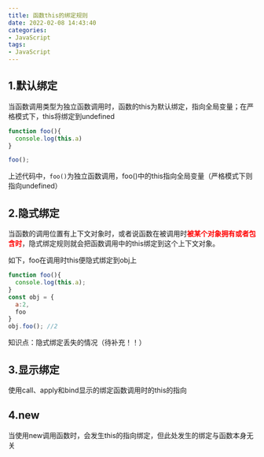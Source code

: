 ```yaml
---
title: 函数this的绑定规则
date: 2022-02-08 14:43:40
categories:
- JavaScript
tags:
- JavaScript
---
```


## 1.默认绑定
当函数调用类型为独立函数调用时，函数的this为默认绑定，指向全局变量；在严格模式下，this将绑定到undefined

```javascript
function foo(){
  console.log(this.a)
}

foo();
```
上述代码中，``` foo() ```为独立函数调用，foo()中的this指向全局变量（严格模式下则指向undefined）

## 2.隐式绑定
当函数的调用位置有上下文对象时，或者说函数在被调用时<span style="color:red;"><b>被某个对象拥有或者包含时</b></span>，隐式绑定规则就会把函数调用中的this绑定到这个上下文对象。

如下，foo在调用时this便隐式绑定到obj上
```javascript
function foo(){
  console.log(this.a);
}
const obj = {
  a:2,
  foo
}
obj.foo(); //2
```

知识点：隐式绑定丢失的情况（待补充！！）

## 3.显示绑定
使用call、apply和bind显示的绑定函数调用时的this的指向

## 4.new 
当使用new调用函数时，会发生this的指向绑定，但此处发生的绑定与函数本身无关

